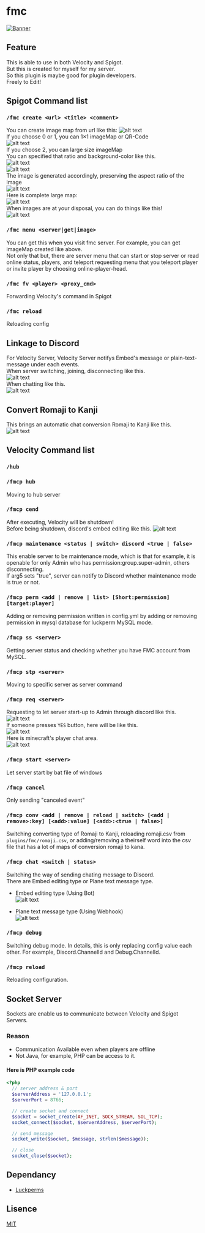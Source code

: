 # fmc

[![Banner](https://github.com/bella2391/branding/blob/master/banner/fmc.png "Banner")](https://keyp.f5.si/)  

## Feature
This is able to use in both Velocity and Spigot.  
But this is created for myself for my server.  
So this plugin is maybe good for plugin developers.  
Freely to Edit!

## Spigot Command list

### `/fmc create <url> <title> <comment>`
You can create image map from url like this:
![alt text](https://github.com/bella2391/branding/blob/master/explain/spigot/imagemap/choose_map.png)  
If you choose 0 or 1, you can 1×1 imageMap or QR-Code  
![alt text](https://github.com/bella2391/branding/blob/master/explain/spigot/imagemap/example_small_maps.png)  
If you choose 2, you can large size imageMap  
You can specified that ratio and background-color like this.  
![alt text](https://github.com/bella2391/branding/blob/master/explain/spigot/imagemap/choose_size.png)  
![alt text](https://github.com/bella2391/branding/blob/master/explain/spigot/imagemap/choose_color.png)  
The image is generated accordingly, preserving the aspect ratio of the image  
![alt text](https://github.com/bella2391/branding/blob/master/explain/spigot/imagemap/result.png)  
Here is complete large map:  
![alt text](https://github.com/bella2391/branding/blob/master/explain/spigot/imagemap/example_large_map.png)  
When images are at your disposal, you can do things like this!  
![alt text](https://github.com/bella2391/branding/blob/master/explain/spigot/imagemap/arrow_move.gif)  

### `/fmc menu <server|get|image>`
You can get this when you visit fmc server. For example, you can get imageMap created like above.  
Not only that but, there are server menu that can start or stop server or read online status, players, and teleport requesting menu that you teleport player or invite player by choosing online-player-head.  

### `/fmc fv <player> <proxy_cmd>`
Forwarding Velocity's command in Spigot

### `/fmc reload`
Reloading config

## Linkage to Discord
For Velocity Server, Velocity Server notifys Embed's message or plain-text-message under each events.  
When server switching, joining, disconnecting like this.  
![alt text](https://github.com/bella2391/branding/blob/master/explain/velocity/event_message.png)  
When chatting like this.  
![alt text](https://github.com/bella2391/branding/blob/master/explain/velocity/chat_message2.png)

## Convert Romaji to Kanji
This brings an automatic chat conversion Romaji to Kanji like this.  
![alt text](https://github.com/bella2391/branding/blob/master/explain/velocity/chat_conv.png)

## Velocity Command list

### `/hub`

### `/fmcp hub`
Moving to hub server  

### `/fmcp cend`
After executing, Velocity will be shutdown!  
Before being shutdown, discord's embed editing like this.
![alt text](https://github.com/bella2391/branding/blob/master/explain/velocity/proxy_shutdown.png)

### `/fmcp maintenance <status | switch> discord <true | false>`
This enable server to be maintenance mode, which is that for example, it is openable for only Admin who has permission:group.super-admin, others disconnecting.  
If arg5 sets "true", server can notify to Discord whether maintenance mode is true or not.  

### `/fmcp perm <add | remove | list> [Short:permission] [target:player]`
Adding or removing permission written in config.yml by adding or removing permission in mysql database for luckperm MySQL mode.

### `/fmcp ss <server>`
Getting server status and checking whether you have FMC account from MySQL.  

### `/fmcp stp <server>`
Moving to specific server as server command

### `/fmcp req <server>`
Requesting to let server start-up to Admin through discord like this.  
![alt text](https://github.com/bella2391/branding/blob/master/explain/velocity/req_button.png)  
If someone presses `YES` button, here will be like this.  
![alt text](https://github.com/bella2391/branding/blob/master/explain/velocity/reqsul_notification.png)  
Here is minecraft's player chat area.  
![alt text](https://github.com/bella2391/branding/blob/master/explain/velocity/req_minecraft_chat.png)  

### `/fmcp start <server>`
Let server start by bat file of windows

### `/fmcp cancel`
Only sending "canceled event"

### `/fmcp conv <add | remove | reload | switch> [<add | remove>:key] [<add>:value] [<add>:<true | false>]`
Switching converting type of Romaji to Kanji, reloading romaji.csv from `plugins/fmc/romaji.csv`, or adding/removing a theirself word into the csv file that has a lot of maps of conversion romaji to kana.

### `/fmcp chat <switch | status>`
Switching the way of sending chating message to Discord.  
There are Embed editing type or Plane text message type.  

* Embed editing type (Using Bot)  
![alt text](https://github.com/bella2391/branding/blob/master/explain/velocity/embed_editing_type.png)  

* Plane text message type (Using Webhook)  
![alt text](https://github.com/bella2391/branding/blob/master/explain/velocity/plain_text_message_type.png)  

### `/fmcp debug`
Switching debug mode. In details, this is only replacing config value each other. For example, Discord.ChannelId and Debug.ChannelId.

### `/fmcp reload`
Reloading configuration.

## Socket Server
Sockets are enable us to communicate between Velocity and Spigot Servers.

### Reason
* Communication Available even when players are offline  
* Not Java, for example, PHP can be access to it.  

#### Here is PHP example code
```php
<?php
  // server address & port
  $serverAddress = '127.0.0.1';
  $serverPort = 8766;

  // create socket and connect
  $socket = socket_create(AF_INET, SOCK_STREAM, SOL_TCP);
  socket_connect($socket, $serverAddress, $serverPort);

  // send message
  socket_write($socket, $message, strlen($message));

  // close
  socket_close($socket);
```

## Dependancy
* [Luckperms](https://github.com/LuckPerms/LuckPerms)

## Lisence
[MIT](LICENSE)

